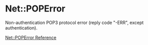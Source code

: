 # Net::POPError

Non-authentication POP3 protocol error (reply code "-ERR", except
authentication).

[Net::POPError Reference](https://ruby-doc.org/stdlib-2.5.0/libdoc/net/pop/rdoc/Net::POPError.html)
